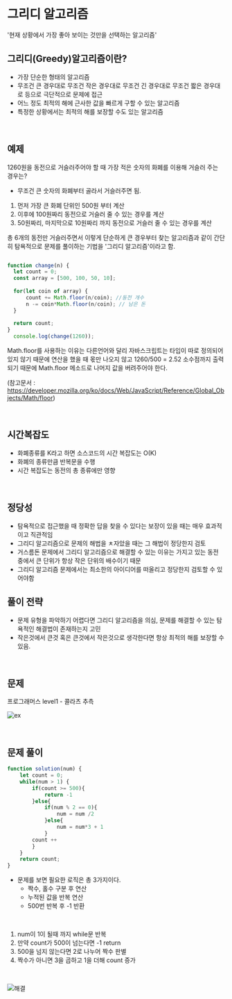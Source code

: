 # 그리디 알고리즘
'현재 상황에서 가장 좋아 보이는 것만을 선택하는 알고리즘'

## 그리디(Greedy)알고리즘이란?
- 가장 단순한 형태의 알고리즘
- 무조건 큰 경우대로 무조건 작은 경우대로 무조건 긴 경우대로 무조건 짧은 경우대로 등으로 극단적으로 문제에 접근
- 어느 정도 최적의 해에 근사한 값을 빠르게 구할 수 있는 알고리즘
- 특정한 상황에서는 최적의 해를 보장할 수도 있는 알고리즘

<br>

## 예제
1260원을 동전으로 거슬러주어야 할 때 가장 적은 숫자의 화폐를 이용해 거슬러 주는 경우는?
 - 무조건 큰 숫자의 화폐부터 골라서 거슬러주면 됨.

 1. 먼저 가장 큰 화폐 단위인 500원 부터 계산
 2. 이후에 100원짜리 동전으로 거슬러 줄 수 있는 경우를 계산
 3. 50원짜리, 마지막으로 10원짜리 까지 동전으로 거슬러 줄 수 있는 경우를 계산

총 6개의 동전만 거슬러주면서 이렇게 단순하게 큰 경우부터 찾는 알고리즘과 같이 간단히 탐욕적으로 문제를 풀이하는 기법을 '그리디 알고리즘'이라고 함. 

```javascript

function change(n) {
  let count = 0;
  const array = [500, 100, 50, 10];
  
  for(let coin of array) {
      count += Math.floor(n/coin); //동전 개수
      n -= coin*Math.floor(n/coin); // 남은 돈
  }
  
  return count;
}
  console.log(change(1260));
```
Math.floor를 사용하는 이유는 다른언어와 달리 자바스크립트는 타입이 따로 정의되어 있지 않기 때문에 연산을 했을 때 몫만 나오지 않고 1260/500 = 2.52 소수점까지 출력되기 때문에 Math.floor 메소드로 나머지 값을 버려주어야 한다.

(참고문서 : https://developer.mozilla.org/ko/docs/Web/JavaScript/Reference/Global_Objects/Math/floor)

<br/>

## 시간복잡도
- 화폐종류를 K라고 하면 소스코드의 시간 복잡도는 O(K)
- 화폐의 종류만큼 반복문을 수행
- 시간 복잡도는 동전의 총 종류에만 영향
  
<br/>

## 정당성
- 탐욕적으로 접근했을 때 정확한 답을 찾을 수 있다는 보장이 있을 때는 매우 효과적이고 직관적임
- 그리디 알고리즘으로 문제의 해법을 ㅊ자았을 때는 그 해법이 정당한지 검토
- 거스름돈 문제에서 그리디 알고리즘으로 해결할 수 있는 이유는 가지고 있는 동전 중에서 큰 단위가 항상 작은 단위의 배수이기 때문
- 그리디 알고리즘 문제에서는 최소한의 아이디어를 떠올리고 정당한지 검토할 수 있어야함

  
## 풀이 전략
 - 문제 유형을 파악하기 어렵다면 그리디 알고리즘을 의심, 문제를 해결할 수 있는 탐욕적인 해결법이 존재하는지 고민
- 작은것에서 큰것 혹은 큰것에서 작은것으로 생각한다면 항상 최적의 해를 보장할 수 있음.

<br/>

## 문제

 프로그래머스 level1 - 콜라츠 추측
   
    
![ex](../../img/스크린샷%2022-04-09%오전%2.28.19.png)

<br/>

## 문제 풀이
```javascript
function solution(num) {
    let count = 0;
    while(num > 1) {
        if(count >= 500){
            return -1 
        }else{ 
            if(num % 2 == 0){
                num = num /2 
            }else{
                num = num*3 + 1 
            } 
        count ++ 
        } 
    }
    return count;
}
```
- 문제를 보면 필요한 로직은 총 3가지이다.
  - 짝수, 홀수 구분 후 연산
  - 누적된 값을 반복 연산
  - 500번 반복 후 -1 반환
<br/>

1. num이 1이 될때 까지 while문 반복
2. 만약 count가 500이 넘는다면 -1 return
3. 500을 넘지 않는다면 2로 나누어 짝수 판별
4. 짝수가 아니면 3을 곱하고 1을 더해 count 증가

<br/>

![해결](../../img/스크린샷%2022-04-09%오전%2.27.14.png)